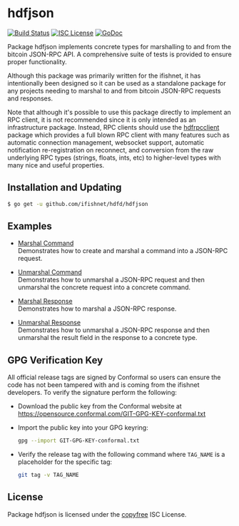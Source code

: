 hdfjson
=======

[![Build Status](https://travis-ci.org/ifishnet/hdfd.png?branch=master)](https://travis-ci.org/ifishnet/hdfd)
[![ISC License](http://img.shields.io/badge/license-ISC-blue.svg)](http://copyfree.org)
[![GoDoc](https://img.shields.io/badge/godoc-reference-blue.svg)](http://godoc.org/github.com/ifishnet/hdfd/hdfjson)

Package hdfjson implements concrete types for marshalling to and from the
bitcoin JSON-RPC API.  A comprehensive suite of tests is provided to ensure
proper functionality.

Although this package was primarily written for the ifishnet, it has
intentionally been designed so it can be used as a standalone package for any
projects needing to marshal to and from bitcoin JSON-RPC requests and responses.

Note that although it's possible to use this package directly to implement an
RPC client, it is not recommended since it is only intended as an infrastructure
package.  Instead, RPC clients should use the
[hdfrpcclient](https://github.com/ifishnet/hdfrpcclient) package which provides
a full blown RPC client with many features such as automatic connection
management, websocket support, automatic notification re-registration on
reconnect, and conversion from the raw underlying RPC types (strings, floats,
ints, etc) to higher-level types with many nice and useful properties.

## Installation and Updating

```bash
$ go get -u github.com/ifishnet/hdfd/hdfjson
```

## Examples

* [Marshal Command](http://godoc.org/github.com/ifishnet/hdfd/hdfjson#example-MarshalCmd)  
  Demonstrates how to create and marshal a command into a JSON-RPC request.

* [Unmarshal Command](http://godoc.org/github.com/ifishnet/hdfd/hdfjson#example-UnmarshalCmd)  
  Demonstrates how to unmarshal a JSON-RPC request and then unmarshal the
  concrete request into a concrete command.

* [Marshal Response](http://godoc.org/github.com/ifishnet/hdfd/hdfjson#example-MarshalResponse)  
  Demonstrates how to marshal a JSON-RPC response.

* [Unmarshal Response](http://godoc.org/github.com/ifishnet/hdfd/hdfjson#example-package--UnmarshalResponse)  
  Demonstrates how to unmarshal a JSON-RPC response and then unmarshal the
  result field in the response to a concrete type.

## GPG Verification Key

All official release tags are signed by Conformal so users can ensure the code
has not been tampered with and is coming from the ifishnet developers.  To
verify the signature perform the following:

- Download the public key from the Conformal website at
  https://opensource.conformal.com/GIT-GPG-KEY-conformal.txt

- Import the public key into your GPG keyring:
  ```bash
  gpg --import GIT-GPG-KEY-conformal.txt
  ```

- Verify the release tag with the following command where `TAG_NAME` is a
  placeholder for the specific tag:
  ```bash
  git tag -v TAG_NAME
  ```

## License

Package hdfjson is licensed under the [copyfree](http://copyfree.org) ISC
License.
